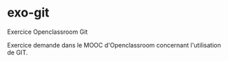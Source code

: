 exo-git
=======

Exercice Openclassroom Git

Exercice demande dans le MOOC d'Openclassroom concernant l'utilisation de GIT.
